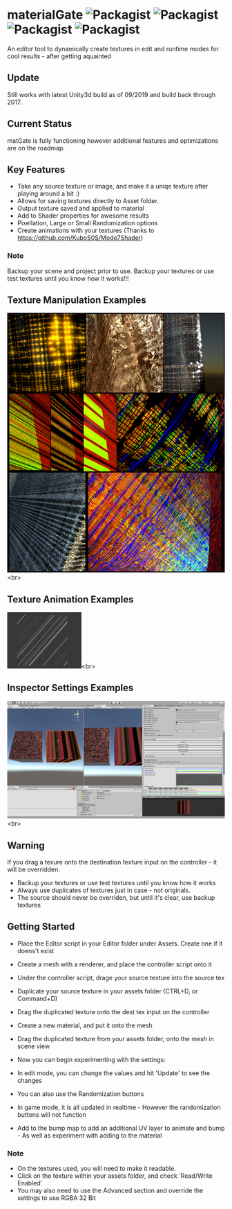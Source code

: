# materialGate ![Packagist](https://img.shields.io/badge/Status-Stable-green.svg?style=plastic) ![Packagist](https://img.shields.io/packagist/l/doctrine/orm.svg?style=plastic) ![Packagist](https://img.shields.io/badge/Platform-Unity3d-black.svg?style=plastic) ![Packagist](https://img.shields.io/badge/Languages-C%23%2CShader-orange.svg?style=plastic)

An editor tool to dynamically create textures in edit and runtime modes for cool results - after getting aquainted

## Update
Still works with latest Unity3d build as of 09/2019 and build back through 2017.

## Current Status
matGate is fully functioning however additional features and optimizations are on the roadmap.

## Key Features
- Take any source texture or image, and make it a uniqe texture after playing around a bit :)
- Allows for saving textures directly to Asset folder.
- Output texture saved and applied to material
- Add to Shader properties for awesome results
- Pixellation, Large or Small Randomization options
- Create animations with your textures (Thanks to https://github.com/KuboS0S/Mode7Shader)

### Note
Backup your scene and project prior to use.
Backup your textures or use test textures until you know how it works!!!
 

## Texture Manipulation Examples

![anim1](https://github.com/eagleEggs/materialGate/blob/master/screenShots/matGateImages.png?)<br>

## Texture Animation Examples

![anim1](https://github.com/eagleEggs/materialGate/blob/master/screenShots/mode7_1.gif?)<br>

## Inspector Settings Examples

![anim1](https://github.com/eagleEggs/materialGate/blob/master/screenShots/materialGate_sceneExample.png?)<br>

## Warning
If you drag a texure onto the destination texture input on the controller - it will be overridden.
 - Backup your textures or use test textures until you know how it works
 - Always use duplicates of textures just in case - not originals.
 - The source should never be overriden, but until it's clear, use backup textures

## Getting Started

 - Place the Editor script in your Editor folder under Assets. Create one if it doens't exist
 - Create a mesh with a renderer, and place the controller script onto it
 - Under the controller script, drage your source texture into the source tex
 - Duplicate your source texture in your assets folder (CTRL+D, or Command+D)
 - Drag the duplicated texture onto the dest tex input on the controller
 - Create a new material, and put it onto the mesh
 - Drag the duplicated texture from your assets folder, onto the mesh in scene view
 
 - Now you can begin experimenting with the settings:
 - In edit mode, you can change the values and hit 'Update' to see the changes
 - You can also use the Randomization buttons
 - In game mode, it is all updated in realtime - However the randomization buttons will not function
 - Add to the bump map to add an additional UV layer to animate and bump - As well as experiment with adding to the material
 
### Note
 - On the textures used, you will need to make it readable.
 - Click on the texture within your assets folder, and check 'Read/Write Enabled'
 - You may also need to use the Advanced section and override the settings to use RGBA 32 Bit



